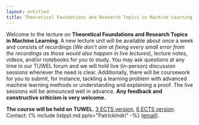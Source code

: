 ```yaml
---
layout: entitled
title: Theoretical Foundations and Research Topics in Machine Learning
---
```


Welcome to the lecture on **Theoretical Foundations and Research Topics in Machine Learning**. A new lecture unit will be available about once a week and consists of recordings (_We don't aim at fixing every small error from the recordings as those would also happen in live lectures_), lecture notes, videos, and/or notebooks for you to study.  You may ask questions at any time in our TUWEL forum and we will hold live (in-person) discussion sessions whenever the need is clear. Additionally, there will be coursework for you to submit, for instance, tackling a learning problem with advanced machine learning methods or understanding and explaining a proof. The live sessions will be announced well in advance.
**Any feedback and constructive criticism is very welcome.** 

**The course will be held on TUWEL.** [3 ECTS version](https://tiss.tuwien.ac.at/course/educationDetails.xhtml?courseNr=194100), [6 ECTS version](https://tiss.tuwien.ac.at/course/educationDetails.xhtml?&courseNr=194201). Contact: {% include listppl.md ppls="PatrickIndri" -%} ([email](mailto:patrick.indri@tuwien.ac.at)).
